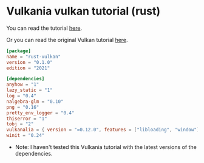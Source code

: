 # Vulkania vulkan tutorial (rust)

You can read the tutorial [here]("https://kylemayes.github.io/vulkanalia/introduction.html").

Or you can read the original Vulkan tutorial [here]("https://vulkan-tutorial.com/").

```toml
[package]
name = "rust-vulkan"
version = "0.1.0"
edition = "2021"

[dependencies]
anyhow = "1"
lazy_static = "1"
log = "0.4"
nalgebra-glm = "0.10"
png = "0.16"
pretty_env_logger = "0.4"
thiserror = "1"
tobj = "2"
vulkanalia = { version = "=0.12.0", features = ["libloading", "window"] }
winit = "0.24"
```
* Note: I haven't tested this Vulkania tutorial with the latest versions of the dependencies.